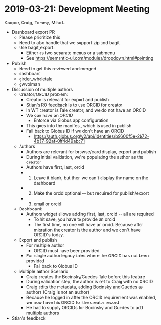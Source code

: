 2019-03-21: Development Meeting
===============================
Kacper, Craig, Tommy, Mike L

* Dashboard export PR
    * Please prioritize this
    * Need to also handle that we support zip and bagit
    * Use bagit_export:
        * Either as two separate menus or a submenu
        * See https://semantic-ui.com/modules/dropdown.html#pointing
* Publish
    * Need to get this reviewed and merged
    * dashboard
    * girder_wholetale
    * gwvolman
* Discussion of multiple authors
    * Creator/ORCID problem:
        * Creator is relevant for export and publish
        * Stian's RO feedback is to use ORCID for creator
        * In WT creator is Tale creator, and we do not have an ORCID
        * We can have an ORCID
            * Enforce via Globus app configuration
        * This goes into the manifest, which is used in publish
        * Fall back to Globus ID if we don't have an ORCID
            * https://auth.globus.org/v2/api/identities/b9600f5e-2b72-4b37-92af-0ff4d49abc71
    * Authors
        * Authors are relevant for browse/card display, export and publish
        * During initial validation, we're populating the author as the creator
        * Authors have first, last, orcid
        * 1. Leave it blank, but then we can't display the name on the dashboard
        * 2. Make the orcid optional -- but required for publish/export
        * 3. email or orcid
    * Dashboard:
        * Authors widget allows adding first, last, orcid -- all are required
            * To hit save, you have to provide an orcid
            * The first time, no one will have an orcid. Because after migration the creator is the author and we don't have ORCID's today.
    * Export and publish
        * For multiple author
            * ORCID must have been provided
        * For single author legacy tales where the ORCID has not been provided
            * Fall back to Globus ID
    * Multiple author Scenario
        * Craig creates the Bocinsky/Guedes Tale before this feature
        * During validation step, the author is set to Craig with no ORCID
        * Craig edits the metadata, adding Bocinsky and Guedes as authors (Craig is not an author)
        * Because he logged in after the ORCID requirement was enabled, we now have his ORCID for the creator record
        * He had to supply ORCIDs for Bocinsky and Guedes to add multiple authors
* Stian's feedback
